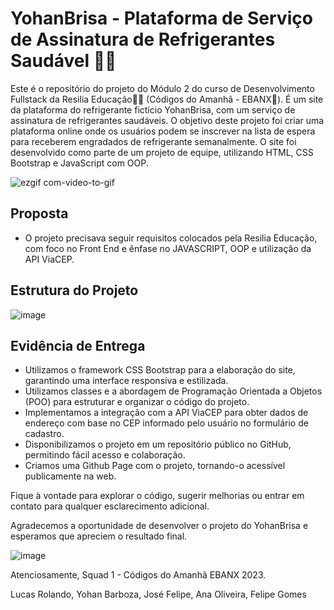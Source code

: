 # YohanBrisa - Plataforma de Serviço de Assinatura de Refrigerantes Saudável 🥤💜

Este é o repositório do projeto do Módulo 2 do curso de Desenvolvimento Fullstack da Resilia Educação💛🖤 (Códigos do Amanhã - EBANX💙). É um site da plataforma do refrigerante fictício YohanBrisa, com um serviço de assinatura de refrigerantes saudáveis. O objetivo deste projeto foi criar uma plataforma online onde os usuários podem se inscrever na lista de espera para receberem engradados de refrigerante semanalmente. O site foi desenvolvido como parte de um projeto de equipe, utilizando HTML, CSS Bootstrap e JavaScript com OOP.




![ezgif com-video-to-gif](https://github.com/lucasrls98/YohanBrisa-Resilia/assets/105527638/97e5f270-5c24-4bcf-9c5b-70d875bc1cbe) 


## Proposta
- O projeto precisava seguir requisitos colocados pela Resilia Educação, com foco no Front End e ênfase no JAVASCRIPT, OOP e utilização da API ViaCEP.

## Estrutura do Projeto

![image](https://github.com/lucasrls98/YohanBrisa-Resilia/assets/105527638/6cc3a0b4-0877-45db-b85a-2cfa1381917d)

## Evidência de Entrega


- Utilizamos o framework CSS Bootstrap para a elaboração do site, garantindo uma interface responsiva e estilizada.
- Utilizamos classes e a abordagem de Programação Orientada a Objetos (POO) para estruturar e organizar o código do projeto.
- Implementamos a integração com a API ViaCEP para obter dados de endereço com base no CEP informado pelo usuário no formulário de cadastro.
- Disponibilizamos o projeto em um repositório público no GitHub, permitindo fácil acesso e colaboração.
- Criamos uma Github Page com o projeto, tornando-o acessível publicamente na web.

Fique à vontade para explorar o código, sugerir melhorias ou entrar em contato para qualquer esclarecimento adicional.

Agradecemos a oportunidade de desenvolver o projeto do YohanBrisa e esperamos que apreciem o resultado final.


![image](https://github.com/lucasrls98/YohanBrisa-Resilia/assets/105527638/a5449a22-94c2-4924-915c-a2b0cbb978df)




Atenciosamente,
Squad 1 - Códigos do Amanhã EBANX 2023.

Lucas Rolando,
 Yohan Barboza,
 José Felipe,
 Ana Oliveira,
 Felipe Gomes

